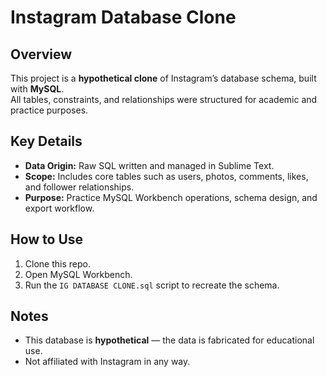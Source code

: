 
# Instagram Database Clone

## Overview
This project is a **hypothetical clone** of Instagram’s database schema, built with **MySQL**.  
All tables, constraints, and relationships were structured for academic and practice purposes.

## Key Details
- **Data Origin:** Raw SQL written and managed in Sublime Text.
- **Scope:** Includes core tables such as users, photos, comments, likes, and follower relationships.
- **Purpose:** Practice MySQL Workbench operations, schema design, and export workflow.

## How to Use
1. Clone this repo.
2. Open MySQL Workbench.
3. Run the `IG DATABASE CLONE.sql` script to recreate the schema.

## Notes
- This database is **hypothetical** — the data is fabricated for educational use.
- Not affiliated with Instagram in any way.

